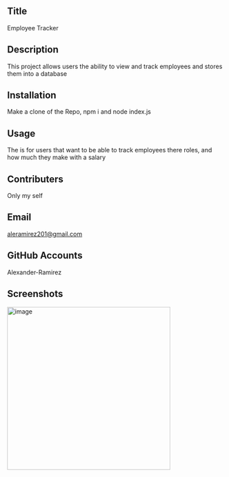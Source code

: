   ## Title
  Employee Tracker

  ## Description
   This project allows users the ability to view and track employees and stores them into a database

  ## Installation
  Make a clone of the Repo, npm i and node index.js

  ## Usage
  The is for users that want to be able to track employees there roles, and how much they make with a salary

  ## Contributers
  Only my self

  ## Email
  aleramirez201@gmail.com

  ## GitHub Accounts
  Alexander-Ramirez

  ## Screenshots
<img width="378" alt="image" src="https://user-images.githubusercontent.com/93147019/151881804-54b3411d-f9d4-42e6-8814-04aa498c86d9.png">
